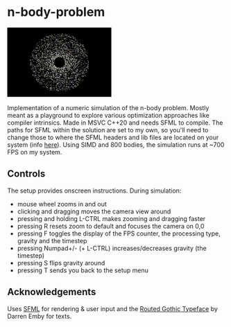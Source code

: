 # n-body-problem

![nbody](output.gif)

Implementation of a numeric simulation of the n-body problem. Mostly meant as a playground to explore various optimization approaches like compiler intrinsics. 
Made in MSVC C++20 and needs SFML to compile. The paths for SFML within the solution are set to my own, so you'll need to change those to where the SFML headers and lib files are located on your system (info [here](https://www.sfml-dev.org/tutorials/2.6/start-vc.php)).
Using SIMD and 800 bodies, the simulation runs at ~700 FPS on my system.

## Controls

The setup provides onscreen instructions. During simulation:
- mouse wheel zooms in and out
- clicking and dragging moves the camera view around
- pressing and holding L-CTRL makes zooming and dragging faster
- pressing R resets zoom to default and focuses the camera on 0,0
- pressing F toggles the display of the FPS counter, the processing type, gravity and the timestep
- pressing Numpad+/- (+ L-CTRL) increases/decreases gravity (the timestep)
- pressing S flips gravity around
- pressing T sends you back to the setup menu

## Acknowledgements

Uses [SFML](https://www.sfml-dev.org/index.php) for rendering & user input and the [Routed Gothic Typeface](https://github.com/dse/routed-gothic) by Darren Emby for texts.